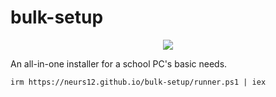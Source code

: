 # bulk-setup

<div align=center>
  <img src="https://skillicons.dev/icons?i=powershell"/>
</div>

An all-in-one installer for a school PC's basic needs.

`irm https://neurs12.github.io/bulk-setup/runner.ps1 | iex`
